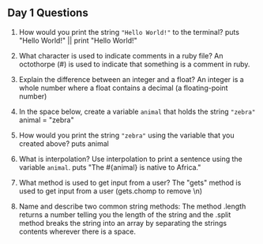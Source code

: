 ## Day 1 Questions

1. How would you print the string `"Hello World!"` to the terminal?
puts "Hello World!" || print "Hello World!"

1. What character is used to indicate comments in a ruby file?
An octothorpe (#) is used to indicate that something is a comment in ruby.

1. Explain the difference between an integer and a float?
An integer is a whole number where a float contains a decimal (a floating-point number)

1. In the space below, create a variable `animal` that holds the string `"zebra"`
animal = "zebra"

1. How would you print the string `"zebra"` using the variable that you created above?
puts animal

1. What is interpolation? Use interpolation to print a sentence using the variable `animal`.
puts "The #{animal} is native to Africa."

1. What method is used to get input from a user?
The "gets" method is used to get input from a user (gets.chomp to remove \n)

1. Name and describe two common string methods:
The method .length returns a number telling you the length of the string and the .split method breaks the string into an array by separating the strings contents wherever there is a space.
